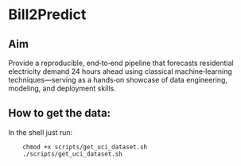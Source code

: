 # Bill2Predict

## Aim

Provide a reproducible, end‑to‑end pipeline that forecasts residential electricity demand 24 hours ahead using classical machine‑learning techniques—serving as a hands‑on showcase of data engineering, modeling, and deployment skills.

## How to get the data:

In the shell just run:

```
    chmod +x scripts/get_uci_dataset.sh
    ./scripts/get_uci_dataset.sh
```
